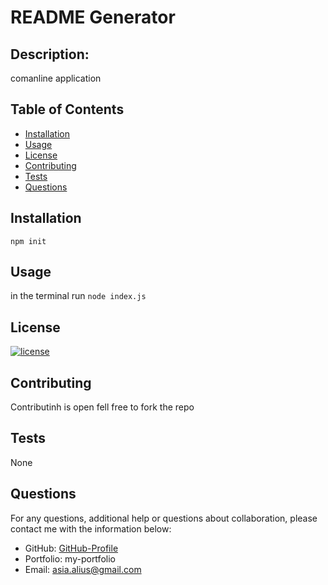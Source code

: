 # README Generator
  
  ## Description:
  comanline application

  ## Table of Contents
  * [Installation](#installation)
  * [Usage](#usage)
  * [License](#license)
  * [Contributing](#contributing)
  * [Tests](#tests)
  * [Questions](#questions)
  
  ## Installation
  ``` npm init ``` 

  ## Usage
  in the terminal run ``` node index.js ```

  ## License
  [![license](https://img.shields.io/badge/license-MIT-brightgreen)](https://shields.io)

  ## Contributing
  Contributinh is open fell free to fork the repo
 
  ## Tests
  None

  
  ## Questions
  For any questions, additional help or questions about collaboration, please contact me with the information below:

  * GitHub: [GitHub-Profile](https://github.com/asia-codeing)
  * Portfolio: my-portfolio
  * Email: asia.alius@gmail.com

